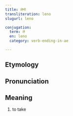 ```yaml
---
title: लेणो
transliteration: leno
slugurl: leno

conjugation: 
  term: ले
  en: leno
  category: verb-ending-in-ae

---
```

## Etymology

## Pronunciation

## Meaning
1. to take